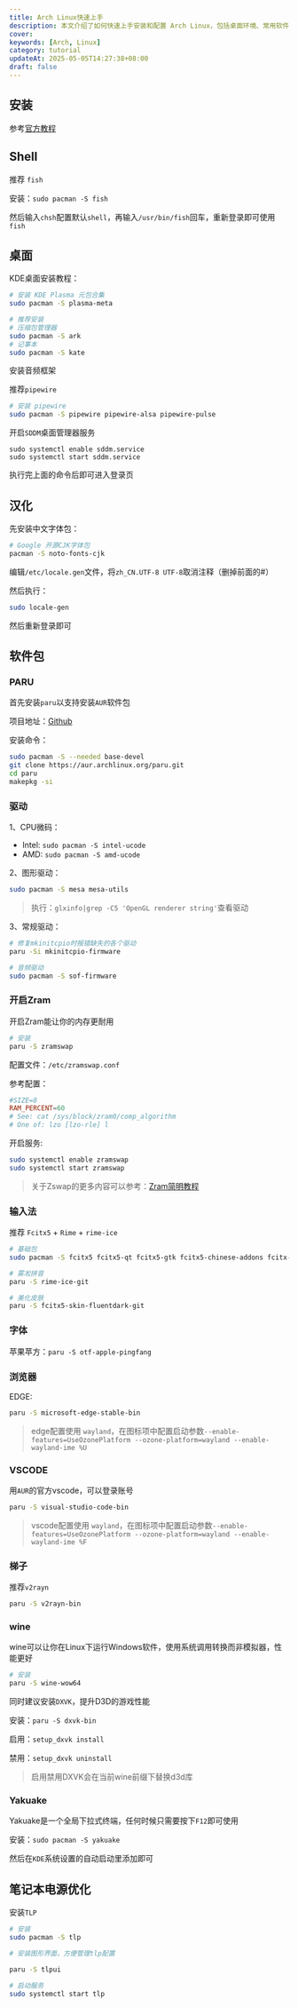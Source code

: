 ```yaml
---
title: Arch Linux快速上手
description: 本文介绍了如何快速上手安装和配置 Arch Linux，包括桌面环境、常用软件、驱动、输入法、字体等实用设置，适合新手参考。
cover:
keywords: [Arch, Linux]
category: tutorial
updateAt: 2025-05-05T14:27:38+08:00
draft: false
---
```


## 安装

参考[官方教程](https://wiki.archlinux.org/title/Installation_guide)

## Shell

推荐 `fish`

安装：`sudo pacman -S fish`

然后输入`chsh`配置默认`shell`，再输入`/usr/bin/fish`回车，重新登录即可使用`fish`

## 桌面

KDE桌面安装教程：

```bash
# 安装 KDE Plasma 元包合集
sudo pacman -S plasma-meta

# 推荐安装
# 压缩包管理器
sudo pacman -S ark
# 记事本
sudo pacman -S kate
```

安装音频框架

推荐`pipewire`

```bash
# 安装 pipewire
sudo pacman -S pipewire pipewire-alsa pipewire-pulse
```

开启`SDDM`桌面管理器服务

```
sudo systemctl enable sddm.service
sudo systemctl start sddm.service
```

执行完上面的命令后即可进入登录页

## 汉化

先安装中文字体包：

```bash
# Google 开源CJK字体包
pacman -S noto-fonts-cjk
```

编辑`/etc/locale.gen`文件，将`zh_CN.UTF-8 UTF-8`取消注释（删掉前面的#）

然后执行：

```bash
sudo locale-gen
```

然后重新登录即可

## 软件包

### PARU

首先安装`paru`以支持安装`AUR`软件包

项目地址：[Github](https://github.com/Morganamilo/paru)

安装命令：

```bash
sudo pacman -S --needed base-devel
git clone https://aur.archlinux.org/paru.git
cd paru
makepkg -si
```

### 驱动

1、CPU微码：

- Intel: `sudo pacman -S intel-ucode`
- AMD: `sudo pacman -S amd-ucode`

2、图形驱动：

```bash
sudo pacman -S mesa mesa-utils
```

> 执行：`glxinfo|grep -C5 'OpenGL renderer string'`查看驱动

3、常规驱动：

```bash
# 修复mkinitcpio时报错缺失的各个驱动
paru -Si mkinitcpio-firmware

# 音频驱动
sudo pacman -S sof-firmware
```

### 开启Zram

开启Zram能让你的内存更耐用

```bash
# 安装
paru -S zramswap
```

配置文件：`/etc/zramswap.conf`

参考配置：

```conf
#SIZE=8
RAM_PERCENT=60
# See: cat /sys/block/zram0/comp_algorithm
# One of: lzo [lzo-rle] l
```

开启服务:

```bash
sudo systemctl enable zramswap
sudo systemctl start zramswap
```

> 关于Zswap的更多内容可以参考：[Zram简明教程](/post/202405011900)

### 输入法

推荐 `Fcitx5` + `Rime` + `rime-ice`

```bash
# 基础包
sudo pacman -S fcitx5 fcitx5-qt fcitx5-gtk fcitx5-chinese-addons fcitx-rime fcitx5-configtool

# 雾凇拼音
paru -S rime-ice-git

# 美化皮肤
paru -S fcitx5-skin-fluentdark-git
```

### 字体

苹果苹方：`paru -S otf-apple-pingfang`

### 浏览器

EDGE:

```bash
paru -S microsoft-edge-stable-bin
```

> edge配置使用 `wayland`，在图标项中配置启动参数`--enable-features=UseOzonePlatform --ozone-platform=wayland --enable-wayland-ime %U`

### VSCODE

用`AUR`的官方vscode，可以登录账号

```bash
paru -S visual-studio-code-bin
```

> vscode配置使用 `wayland`，在图标项中配置启动参数`--enable-features=UseOzonePlatform --ozone-platform=wayland --enable-wayland-ime %F`

### 梯子

推荐`v2rayn`

```bash
paru -S v2rayn-bin
```

### wine

wine可以让你在Linux下运行Windows软件，使用系统调用转换而非模拟器，性能更好

```bash
# 安装
paru -S wine-wow64
```

同时建议安装`DXVK`，提升D3D的游戏性能

安装：`paru -S dxvk-bin`

启用：`setup_dxvk install`

禁用：`setup_dxvk uninstall`

> 启用禁用DXVK会在当前wine前缀下替换d3d库

### Yakuake

Yakuake是一个全局下拉式终端，任何时候只需要按下`F12`即可使用

安装：`sudo pacman -S yakuake`

然后在`KDE`系统设置的自动启动里添加即可

## 笔记本电源优化

安装`TLP`

```bash
# 安装
sudo pacman -S tlp

# 安装图形界面，方便管理tlp配置

paru -S tlpui

# 启动服务
sudo systemctl start tlp
```
